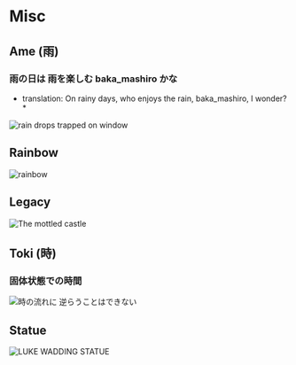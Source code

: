 # Misc

## Ame (雨)
<!-- more -->

### 雨の日は 雨を楽しむ baka_mashiro かな

* translation: On rainy days, who enjoys the rain, baka_mashiro, I wonder? *

![rain drops trapped on window](../../.vuepress/public/assets/photos/DSC00263.JPG)

## Rainbow
![rainbow](../../.vuepress/public/assets/photos/DSC00259.JPG)

## Legacy
![The mottled castle](../../.vuepress/public/assets/photos/DSC00257.JPG)

## Toki (時)

### 固体状態での時間
![時の流れに 逆らうことはできない](../../.vuepress/public/assets/photos/DSC00204.JPG)

## Statue
![LUKE WADDING STATUE](../../.vuepress/public/assets/photos/DSC00201.JPG)